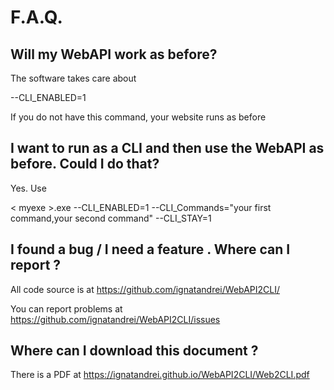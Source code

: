 # F.A.Q.

## Will my WebAPI work as before?

The software takes care about 

--CLI_ENABLED=1

If you do not have this command, your website runs as before

## I want to run as a CLI and then use the WebAPI as before. Could I do that? 

Yes. Use 

 &lt; myexe &gt;.exe  --CLI_ENABLED=1 --CLI_Commands="your first command,your second command" --CLI_STAY=1

## I found a bug / I need a feature . Where can I report ?

All code source is at https://github.com/ignatandrei/WebAPI2CLI/ 

You can report problems at https://github.com/ignatandrei/WebAPI2CLI/issues

## Where can I download this document ? 

There is a PDF at https://ignatandrei.github.io/WebAPI2CLI/Web2CLI.pdf

